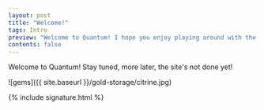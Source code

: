```yaml
---
layout: post
title: "Welcome!"
tags: Intro
preview: "Welcome to Quantum! I hope you enjoy playing around with the ideas!"
contents: false
---
```


Welcome to Quantum! Stay tuned, more later, the site's not done yet!

![gems]({{ site.baseurl }}/gold-storage/citrine.jpg)

{% include signature.html %}
